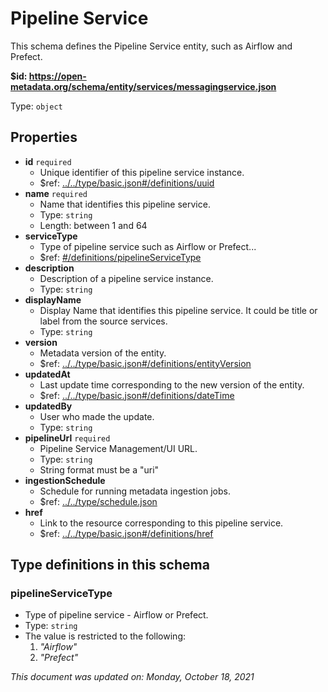 # Pipeline Service

This schema defines the Pipeline Service entity, such as Airflow and Prefect.

**$id: https://open-metadata.org/schema/entity/services/messagingservice.json**

Type: `object`

## Properties

* **id** `required`
  * Unique identifier of this pipeline service instance.
  * $ref: [../../type/basic.json#/definitions/uuid](../types/basic.md#uuid)
* **name** `required`
  * Name that identifies this pipeline service.
  * Type: `string`
  * Length: between 1 and 64
* **serviceType**
  * Type of pipeline service such as Airflow or Prefect...
  * $ref: [#/definitions/pipelineServiceType](pipelineservice.md#pipelineservicetype)
* **description**
  * Description of a pipeline service instance.
  * Type: `string`
* **displayName**
  * Display Name that identifies this pipeline service. It could be title or label from the source services.
  * Type: `string`
* **version**
  * Metadata version of the entity.
  * $ref: [../../type/basic.json#/definitions/entityVersion](../types/basic.md#entityversion)
* **updatedAt**
  * Last update time corresponding to the new version of the entity.
  * $ref: [../../type/basic.json#/definitions/dateTime](../types/basic.md#datetime)
* **updatedBy**
  * User who made the update.
  * Type: `string`
* **pipelineUrl** `required`
  * Pipeline Service Management/UI URL.
  * Type: `string`
  * String format must be a "uri"
* **ingestionSchedule**
  * Schedule for running metadata ingestion jobs.
  * $ref: [../../type/schedule.json](../types/schedule.md)
* **href**
  * Link to the resource corresponding to this pipeline service.
  * $ref: [../../type/basic.json#/definitions/href](../types/basic.md#href)

## Type definitions in this schema

### pipelineServiceType

* Type of pipeline service - Airflow or Prefect.
* Type: `string`
* The value is restricted to the following:
  1. _"Airflow"_
  2. _"Prefect"_

_This document was updated on: Monday, October 18, 2021_
